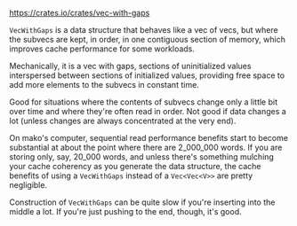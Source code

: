 <https://crates.io/crates/vec-with-gaps>

`VecWithGaps` is a data structure that behaves like a vec of vecs, but where the subvecs are kept, in order, in one contiguous section of memory, which improves cache performance for some workloads.

Mechanically, it is a vec with gaps, sections of uninitialized values interspersed between sections of initialized values, providing free space to add more elements to the subvecs in constant time.

Good for situations where the contents of subvecs change only a little bit over time and where they're often read in order. Not good if data changes a lot (unless changes are always concentrated at the very end).

On mako's computer, sequential read performance benefits start to become substantial at about the point where there are 2_000_000 words. If you are storing only, say, 20_000 words, and unless there's something mulching your cache coherency as you generate the data structure, the cache benefits of using a `VecWithGaps` instead of a `Vec<Vec<V>>` are pretty negligible.

Construction of `VecWithGaps` can be quite slow if you're inserting into the middle a lot. If you're just pushing to the end, though, it's good.